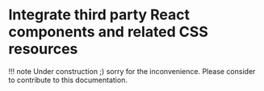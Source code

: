 # Integrate third party React components and related CSS resources

!!! note
    Under construction ;) sorry for the inconvenience. Please consider to
    contribute to this documentation.
